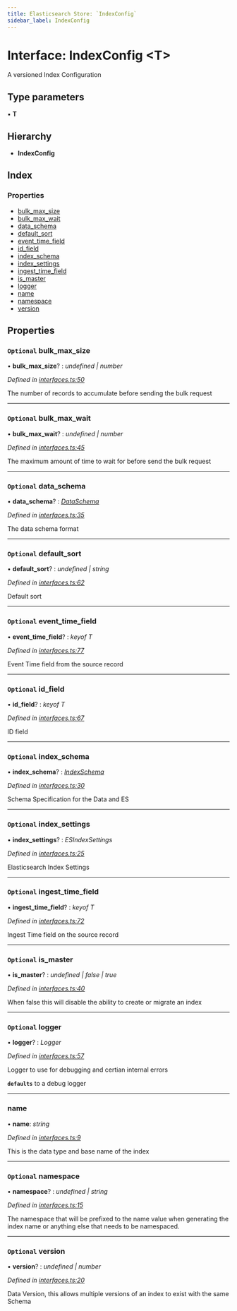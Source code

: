 ```yaml
---
title: Elasticsearch Store: `IndexConfig`
sidebar_label: IndexConfig
---
```


# Interface: IndexConfig <**T**>

A versioned Index Configuration

## Type parameters

▪ **T**

## Hierarchy

* **IndexConfig**

## Index

### Properties

* [bulk_max_size](indexconfig.md#optional-bulk_max_size)
* [bulk_max_wait](indexconfig.md#optional-bulk_max_wait)
* [data_schema](indexconfig.md#optional-data_schema)
* [default_sort](indexconfig.md#optional-default_sort)
* [event_time_field](indexconfig.md#optional-event_time_field)
* [id_field](indexconfig.md#optional-id_field)
* [index_schema](indexconfig.md#optional-index_schema)
* [index_settings](indexconfig.md#optional-index_settings)
* [ingest_time_field](indexconfig.md#optional-ingest_time_field)
* [is_master](indexconfig.md#optional-is_master)
* [logger](indexconfig.md#optional-logger)
* [name](indexconfig.md#name)
* [namespace](indexconfig.md#optional-namespace)
* [version](indexconfig.md#optional-version)

## Properties

### `Optional` bulk_max_size

• **bulk_max_size**? : *undefined | number*

*Defined in [interfaces.ts:50](https://github.com/terascope/teraslice/blob/0ae31df4/packages/elasticsearch-store/src/interfaces.ts#L50)*

The number of records to accumulate before sending the bulk request

___

### `Optional` bulk_max_wait

• **bulk_max_wait**? : *undefined | number*

*Defined in [interfaces.ts:45](https://github.com/terascope/teraslice/blob/0ae31df4/packages/elasticsearch-store/src/interfaces.ts#L45)*

The maximum amount of time to wait for before send the bulk request

___

### `Optional` data_schema

• **data_schema**? : *[DataSchema](dataschema.md)*

*Defined in [interfaces.ts:35](https://github.com/terascope/teraslice/blob/0ae31df4/packages/elasticsearch-store/src/interfaces.ts#L35)*

The data schema format

___

### `Optional` default_sort

• **default_sort**? : *undefined | string*

*Defined in [interfaces.ts:62](https://github.com/terascope/teraslice/blob/0ae31df4/packages/elasticsearch-store/src/interfaces.ts#L62)*

Default sort

___

### `Optional` event_time_field

• **event_time_field**? : *keyof T*

*Defined in [interfaces.ts:77](https://github.com/terascope/teraslice/blob/0ae31df4/packages/elasticsearch-store/src/interfaces.ts#L77)*

Event Time field from the source record

___

### `Optional` id_field

• **id_field**? : *keyof T*

*Defined in [interfaces.ts:67](https://github.com/terascope/teraslice/blob/0ae31df4/packages/elasticsearch-store/src/interfaces.ts#L67)*

ID field

___

### `Optional` index_schema

• **index_schema**? : *[IndexSchema](indexschema.md)*

*Defined in [interfaces.ts:30](https://github.com/terascope/teraslice/blob/0ae31df4/packages/elasticsearch-store/src/interfaces.ts#L30)*

Schema Specification for the Data and ES

___

### `Optional` index_settings

• **index_settings**? : *ESIndexSettings*

*Defined in [interfaces.ts:25](https://github.com/terascope/teraslice/blob/0ae31df4/packages/elasticsearch-store/src/interfaces.ts#L25)*

Elasticsearch Index Settings

___

### `Optional` ingest_time_field

• **ingest_time_field**? : *keyof T*

*Defined in [interfaces.ts:72](https://github.com/terascope/teraslice/blob/0ae31df4/packages/elasticsearch-store/src/interfaces.ts#L72)*

Ingest Time field on the source record

___

### `Optional` is_master

• **is_master**? : *undefined | false | true*

*Defined in [interfaces.ts:40](https://github.com/terascope/teraslice/blob/0ae31df4/packages/elasticsearch-store/src/interfaces.ts#L40)*

When false this will disable the ability to create or migrate an index

___

### `Optional` logger

• **logger**? : *Logger*

*Defined in [interfaces.ts:57](https://github.com/terascope/teraslice/blob/0ae31df4/packages/elasticsearch-store/src/interfaces.ts#L57)*

Logger to use for debugging and certian internal errors

**`defaults`** to a debug logger

___

###  name

• **name**: *string*

*Defined in [interfaces.ts:9](https://github.com/terascope/teraslice/blob/0ae31df4/packages/elasticsearch-store/src/interfaces.ts#L9)*

This is the data type and base name of the index

___

### `Optional` namespace

• **namespace**? : *undefined | string*

*Defined in [interfaces.ts:15](https://github.com/terascope/teraslice/blob/0ae31df4/packages/elasticsearch-store/src/interfaces.ts#L15)*

The namespace that will be prefixed to the name value when generating
the index name or anything else that needs to be namespaced.

___

### `Optional` version

• **version**? : *undefined | number*

*Defined in [interfaces.ts:20](https://github.com/terascope/teraslice/blob/0ae31df4/packages/elasticsearch-store/src/interfaces.ts#L20)*

Data Version, this allows multiple versions of an index to exist with the same Schema

